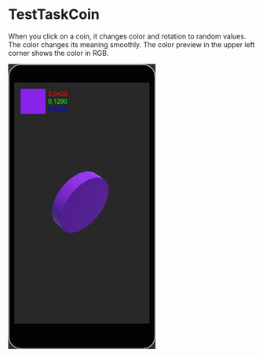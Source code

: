 # TestTaskCoin

When you click on a coin, it changes color and rotation to random values. The color changes its meaning smoothly.
The color preview in the upper left corner shows the color in RGB.
  
<img width="300" alt="1" src="https://github.com/LarkinDmitry/TestTaskCoin/blob/main/README/coin.jpg">
